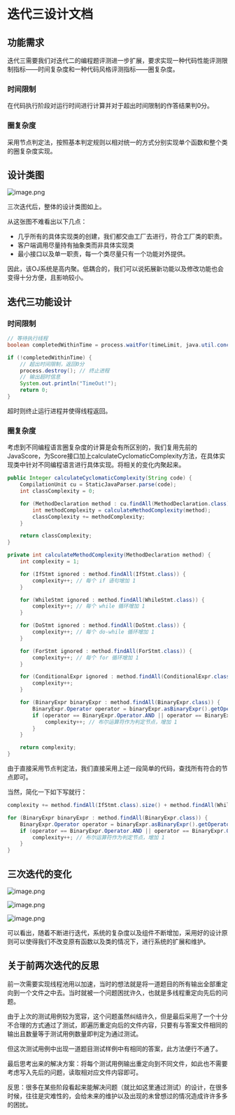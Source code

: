 # 迭代三设计文档

## 功能需求

迭代三需要我们对迭代二的编程题评测进一步扩展，要求实现一种代码性能评测限制指标——时间复杂度和一种代码风格评测指标——圈复杂度。

### 时间限制

在代码执行阶段对运行时间进行计算并对于超出时间限制的作答结果判0分。

### 圈复杂度

采用节点判定法，按照基本判定规则以相对统一的方式分别实现单个函数和整个类的圈复杂度实现。

## 设计类图

![image.png](https://s2.loli.net/2024/05/11/6OwnSghjoPKuJGp.png)

三次迭代后，整体的设计类图如上。

从这张图不难看出以下几点：
- 几乎所有的具体实现类的创建，我们都交由工厂去进行，符合工厂类的职责。
- 客户端调用尽量持有抽象类而非具体实现类
- 最小接口以及单一职责，每一个类尽量只有一个功能对外提供。

因此，该OJ系统是高内聚。低耦合的，我们可以说拓展新功能以及修改功能也会变得十分方便，且影响较小。

## 迭代三功能设计

### 时间限制

```java
// 等待执行线程
boolean completedWithinTime = process.waitFor(timeLimit, java.util.concurrent.TimeUnit.MILLISECONDS);

if (!completedWithinTime) {
    // 超出时间限制，返回0分
    process.destroy(); // 终止进程
    // 输出超时信息
    System.out.println("TimeOut!");
    return 0;
}
```

超时则终止运行进程并使得线程返回。

### 圈复杂度

考虑到不同编程语言圈复杂度的计算是会有所区别的，我们复用先前的JavaScore，为Score接口加上calculateCyclomaticComplexity方法，在具体实现类中针对不同编程语言进行具体实现。将相关的变化内聚起来。

```java
public Integer calculateCyclomaticComplexity(String code) {
    CompilationUnit cu = StaticJavaParser.parse(code);
    int classComplexity = 0;

    for (MethodDeclaration method : cu.findAll(MethodDeclaration.class)) {
        int methodComplexity = calculateMethodComplexity(method);
        classComplexity += methodComplexity;
    }

    return classComplexity;
}

private int calculateMethodComplexity(MethodDeclaration method) {
    int complexity = 1;

    for (IfStmt ignored : method.findAll(IfStmt.class)) {
        complexity++; // 每个 if 语句增加 1
    }

    for (WhileStmt ignored : method.findAll(WhileStmt.class)) {
        complexity++; // 每个 while 循环增加 1
    }

    for (DoStmt ignored : method.findAll(DoStmt.class)) {
        complexity++; // 每个 do-while 循环增加 1
    }

    for (ForStmt ignored : method.findAll(ForStmt.class)) {
        complexity++; // 每个 for 循环增加 1
    }

    for (ConditionalExpr ignored : method.findAll(ConditionalExpr.class)) {
        complexity++;
    }

    for (BinaryExpr binaryExpr : method.findAll(BinaryExpr.class)) {
        BinaryExpr.Operator operator = binaryExpr.asBinaryExpr().getOperator();
        if (operator == BinaryExpr.Operator.AND || operator == BinaryExpr.Operator.OR) {
            complexity++; // 布尔运算符作为判定节点，增加 1
        }
    }

    return complexity;
}
```

由于直接采用节点判定法，我们直接采用上述一段简单的代码，查找所有符合的节点即可。

当然，简化一下如下写就行：
```java
complexity += method.findAll(IfStmt.class).size() + method.findAll(WhileStmt.class).size() + method.findAll(DoStmt.class).size() + method.findAll(ForStmt.class).size() + method.findAll(ConditionalExpr.class).size();

for (BinaryExpr binaryExpr : method.findAll(BinaryExpr.class)) {
    BinaryExpr.Operator operator = binaryExpr.asBinaryExpr().getOperator();
    if (operator == BinaryExpr.Operator.AND || operator == BinaryExpr.Operator.OR) {
        complexity++; // 布尔运算符作为判定节点，增加 1
    }
}
```

## 三次迭代的变化

![image.png](https://s2.loli.net/2024/05/11/OLrSsZvxADoQ5Jp.png)

![image.png](https://s2.loli.net/2024/05/11/WYXfsg7wr3aIU89.png)

![image.png](https://s2.loli.net/2024/05/11/6OwnSghjoPKuJGp.png)

可以看出，随着不断进行迭代，系统的复杂度以及组件不断增加，采用好的设计原则可以使得我们不改变原有函数以及类的情况下，进行系统的扩展和维护。

## 关于前两次迭代的反思

前一次需要实现线程池用以加速，当时的想法就是将一道题目的所有输出全部重定向到一个文件之中去。当时就被一个问题困扰许久，也就是多线程重定向先后的问题。

由于上次的测试用例较为宽容，这个问题虽然纠结许久，但是最后采用了一个十分不合理的方式通过了测试，即遍历重定向后的文件内容，只要有与答案文件相同的输出且数量等于测试用例数量即判定为通过测试。

但这次测试用例中出现一道题目测试样例中有相同的答案，此方法便行不通了。

最后思考出来的解决方案：将每个测试用例输出重定向到不同文件，如此也不需要考虑写入先后的问题，读取相对应文件内容即可。

反思：很多在某些阶段看起来能解决问题（就比如这里通过测试）的设计，在很多时候，往往是灾难性的，会给未来的维护以及出现的未曾想过的情况造成许许多多的困扰。